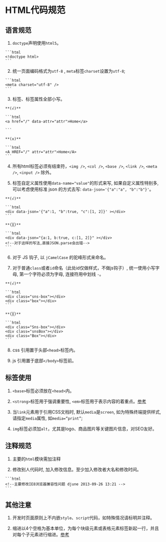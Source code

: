 # HTML代码规范

## 语言规范

  1. `doctype`声明使用`html5`。

    ```html
    <!doctype html>
    ```

  2. 统一页面编码格式为`utf-8` , `meta`标签`charset`设置为`utf-8`;

    ```html
    <meta charset="utf-8" />
    ```

  3. 标签、标签属性全部小写。

    **(√)**

    ```html
    <a href="/" data-attr="attr">Home</a>

    ```

    **(x)**

    ```html
    <A HREF="/" attr="attr">Home</A>
    ```

  4. 所有html标签必须有结束符，`<img />`, `<col />`, `<base />`, `<link />`, `<meta />`, `<input />` 除外。

  5. 标签自定义属性使用`data-name="value"`的形式来写, 如果自定义属性特别多, 可以考虑使用标准 json 的方式去写: `data-json='{"a":"a", "b":"b"}'`。

    **(√)**

    ```html
    <div data-json='{"a":1, "b":true, "c":[1, 2]}' ></div>
    ```

    **(╳)**

    ```html
    <div data-json="{a:1, b:true, c:[1, 2]}" ></div>
    <!--对于这样的写法,直接JSON.parse会出错-->
    ```

  6. 对于 JS 钩子, 以 `jCamelCase` 的驼峰形式来命名。

  7. 对于普通`class`或者`id`命名（此处id仅做样式，不做js钩子）, 统一使用小写字母, 第一个字符必须为字母, 连接符用中划线 `-`。

    **(√)**

    ```html
    <div class="sns-box"></div>
    <div class="box"></div>
    ```

    **(╳)**

    ```html
    <div class="Sns-box"></div>
    <div class="snsBox"></div>
    <div class="Box"></div>
    ```

  8. css 引用置于头部`<head>`标签内。

  9. js 引用置于底部`</body>`标签前。

## 标签使用

  1. `<base>`标签必须放在`<head>`内。

  2. `<strong>`标签用于强调重要性, `<em>`标签用于表示内容的着重点。[参考](http://www.css88.com/archives/644)

  3. 当`link`元素用于引用CSS文档时, 默认`media`是`screen`, 如为特殊终端提供样式, 请指定`media`属性, 如`media=“print”`;

  4. `img`标签必须加`alt`，尤其是logo、商品图片等关键图片信息，对SEO友好。

## 注释规范

  1. 主要的`html`模块需加注释

  2. 修改别人代码时, 加入修改信息。至少加入修改者大名和修改时间。

    ```html
    <!--主要修改IE8浏览器兼容性问题 djune 2013-09-26 13:21 -->
    ```

## 其他注意

  1. 开发时页面原则上不内嵌`style`、`script`代码，如特殊情况请标明并注释。

  2. 缩进以4个空格为基本单位，为每个块级元素或表格元素标签新起一行，并且对每个子元素进行缩进。[参考](http://www.cnblogs.com/kungfupanda/archive/2012/09/05/2671597.html)
